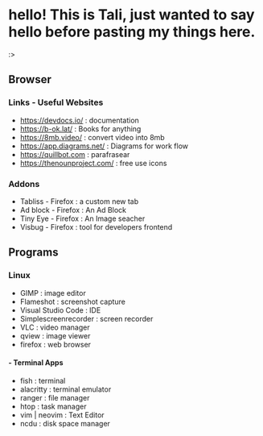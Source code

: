 # hello! This is Tali, just wanted to say hello before pasting my things here.
:>

## Browser

### Links - Useful Websites
- https://devdocs.io/ : documentation
- https://b-ok.lat/ : Books for anything
- https://8mb.video/ : convert video into 8mb
- https://app.diagrams.net/ : Diagrams for work flow
- https://quillbot.com : parafrasear
- https://thenounproject.com/ : free use icons


### Addons
- Tabliss - Firefox : a custom new tab
- Ad block - Firefox : An Ad Block
- Tiny Eye - Firefox : An Image seacher
- Visbug - Firefox : tool for developers frontend

## Programs

### Linux 
- GIMP : image editor
- Flameshot : screenshot capture
- Visual Studio Code : IDE
- Simplescreenrecorder : screen recorder
- VLC : video manager
- qview : image viewer
- firefox : web browser

#### - Terminal Apps
- fish : terminal
- alacritty : terminal emulator
- ranger : file manager
- htop : task manager
- vim | neovim : Text Editor
- ncdu : disk space manager

